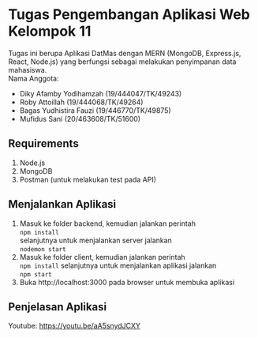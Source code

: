 # Tugas Pengembangan Aplikasi Web Kelompok 11  
Tugas ini berupa Aplikasi DatMas dengan MERN (MongoDB, Express.js, React, Node.js) yang berfungsi sebagai melakukan penyimpanan data mahasiswa.  
Nama Anggota:  
- Diky Afamby Yodihamzah      (19/444047/TK/49243)  
- Roby Attoillah					    (19/444068/TK/49264)  
- Bagas Yudhistira Fauzi			(19/446770/TK/49875)  
- Mufidus Sani 					      (20/463608/TK/51600)  

## Requirements  
1. Node.js  
2. MongoDB  
3. Postman (untuk melakukan test pada API)  

## Menjalankan Aplikasi  
1. Masuk ke folder backend, kemudian jalankan perintah  
```npm install```  
selanjutnya untuk menjalankan server jalankan  
```nodemon start```
2. Masuk ke folder client, kemudian jalankan perintah  
```npm install```
selanjutnya untuk menjalankan aplikasi jalankan  
```npm start```
3. Buka http://localhost:3000 pada browser untuk membuka aplikasi  

## Penjelasan Aplikasi  
Youtube: https://youtu.be/aA5snydJCXY  
